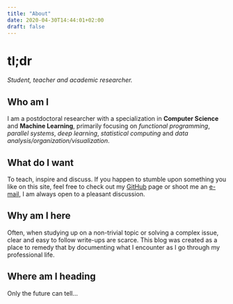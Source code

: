 ```yaml
---
title: "About"
date: 2020-04-30T14:44:01+02:00
draft: false
---
```


# tl;dr
*Student, teacher and academic researcher.*

## Who am I
I am a postdoctoral researcher with a specialization in **Computer Science** and **Machine Learning**, primarily focusing on *functional programming*, *parallel systems*, *deep learning*, *statistical computing* and *data analysis/organization/visualization*.

## What do I want
To teach, inspire and discuss. If you happen to stumble upon something you like on this site, feel free to check out my [GitHub](https://github.com/Teebor-Choka/) page or shoot me an [e-mail](teebor.choka@gmail.com), I am always open to a pleasant discussion.

## Why am I here
Often, when studying up on a non-trivial topic or solving a complex issue, clear and easy to follow write-ups are scarce. This blog was created as a place to remedy that by documenting what I encounter as I go through my professional life.

## Where am I heading
Only the future can tell...
